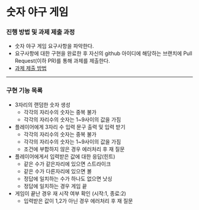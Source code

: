 # 숫자 야구 게임
### 진행 방법 및 과제 제출 과정
* 숫자 야구 게임 요구사항을 파악한다.
* 요구사항에 대한 구현을 완료한 후 자신의 github 아이디에 해당하는 브랜치에 Pull Request(이하 PR)를 통해 과제를 제출한다.
* [과제 제출 방법](https://github.com/next-step/nextstep-docs/tree/master/precourse)

---

### 구현 기능 목록
 * 3자리의 랜덤한 숫자 생성 
   * 각각의 자리수의 숫자는 중복 불가
   * 각각의 자리수의 숫자는 1~9사이의 값을 가짐
 * 플레이어에게 3자리 수 입력 문구 출력 및 입력 받기
    * 각각의 자리수의 숫자는 중복 불가
    * 각각의 자리수의 숫자는 1~9사이의 값을 가짐 
    * 조건에 부합하지 않은 경우 에러처리 후 재 질문
 * 플레이어에게서 입력받은 값에 대한 응답(힌트)
   * 같은 수가 같은자리에 있으면 스트라이크
   * 같은 수가 다른자리에 있으면 볼
   * 정답에 일치하는 수가 하나도 없으면 낫싱
   * 정답에 일치하는 경우 게임 끝
 * 게임이 끝난 경우 재 시작 여부 확인 (시작:1, 종료:2)
   * 입력받은 값이 1,2가 아닌 경우 에러처리 후 재 질문
 